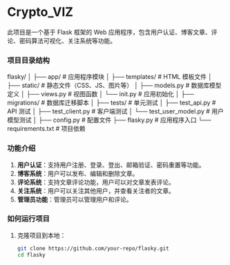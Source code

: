 Crypto_VIZ
======

此项目是一个基于 Flask 框架的 Web 应用程序，包含用户认证、博客文章、评论、密码算法可视化、关注系统等功能。

### 项目目录结构
flasky/ │ ├── app/ # 应用程序模块 
        │ ├── templates/ # HTML 模板文件 
        │ ├── static/ # 静态文件（CSS、JS、图片等） 
        │ ├── models.py # 数据库模型定义 
        │ ├── views.py # 视图函数 
        │ └── init.py # 应用初始化 
        │ ├── migrations/ # 数据库迁移脚本 
        │ ├── tests/ # 单元测试 
        │ ├── test_api.py # API 测试 
        │ ├── test_client.py # 客户端测试 
        │ └── test_user_model.py # 用户模型测试 
        │ ├── config.py # 配置文件 
        ├── flasky.py # 应用程序入口 
        └── requirements.txt # 项目依赖

### 功能介绍

1. **用户认证**：支持用户注册、登录、登出、邮箱验证、密码重置等功能。
2. **博客系统**：用户可以发布、编辑和删除文章。
3. **评论系统**：支持文章评论功能，用户可以对文章发表评论。
4. **关注系统**：用户可以关注其他用户，并查看关注者的文章。
5. **管理员功能**：管理员可以管理用户和评论。

### 如何运行项目

1. 克隆项目到本地：
   ```bash
   git clone https://github.com/your-repo/flasky.git
   cd flasky
   ```

